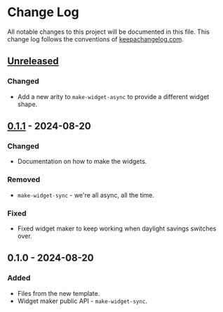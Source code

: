 # Change Log
All notable changes to this project will be documented in this file. This change log follows the conventions of [keepachangelog.com](http://keepachangelog.com/).

## [Unreleased]
### Changed
- Add a new arity to `make-widget-async` to provide a different widget shape.

## [0.1.1] - 2024-08-20
### Changed
- Documentation on how to make the widgets.

### Removed
- `make-widget-sync` - we're all async, all the time.

### Fixed
- Fixed widget maker to keep working when daylight savings switches over.

## 0.1.0 - 2024-08-20
### Added
- Files from the new template.
- Widget maker public API - `make-widget-sync`.

[Unreleased]: https://sourcehost.site/your-name/first_backend_clojure/compare/0.1.1...HEAD
[0.1.1]: https://sourcehost.site/your-name/first_backend_clojure/compare/0.1.0...0.1.1
